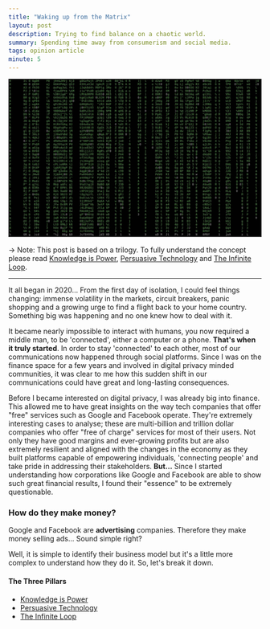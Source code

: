 ```yaml
---
title: "Waking up from the Matrix"
layout: post
description: Trying to find balance on a chaotic world.
summary: Spending time away from consumerism and social media.
tags: opinion article
minute: 5
---
```


<img src="/images/matrix.jpg" alt="MatrixTerminal" />

-> Note: This post is based on a trilogy. To fully understand the concept please read <a href="link">Knowledge is Power</a>, <a href="a">Persuasive Technology</a> and <a href="aa">The Infinite Loop</a>.

---

It all began in 2020... From the first day of isolation, I could feel things changing: immense volatility in the markets, circuit breakers, panic shopping and a growing urge to find a flight back to your home country. Something big was happening and no one knew how to deal with it.

It became nearly impossible to interact with humans, you now required a middle man, to be 'connected', either a computer or a phone. **That's when it truly started**. In order to stay 'connected' to each other, most of our communications now happened through social platforms. Since I was on the finance space for a few years and involved in digital privacy minded communities, it was clear to me how this sudden shift in our communications could have great and long-lasting consequences.

Before I became interested on digital privacy, I was already big into finance. This allowed me to have great insights on the way tech companies that offer "free" services such as Google and Facebook operate. They're extremely interesting cases to analyse; these are multi-billion and trillion dollar companies who offer "free of charge" services for most of their users. Not only they have good margins and ever-growing profits but are also extremely resilient and aligned with the changes in the economy as they built platforms capable of empowering individuals, 'connecting people' and take pride in addressing their stakeholders. ****But...**** Since I started understanding how corporations like Google and Facebook are able to show such great financial results, I found their "essence" to be extremely questionable.

<h3>How do they make money?</h3>

Google and Facebook are **advertising** companies. Therefore they make money selling ads... Sound simple right?

Well, it is simple to identify their business model but it's a little more complex to understand how they do it. So, let's break it down.

<h4>The Three Pillars</h4>

- <a href="a">Knowledge is Power</a>
- <a href="aa">Persuasive Technology</a>
- <a href="aaa">The Infinite Loop</a>



 
